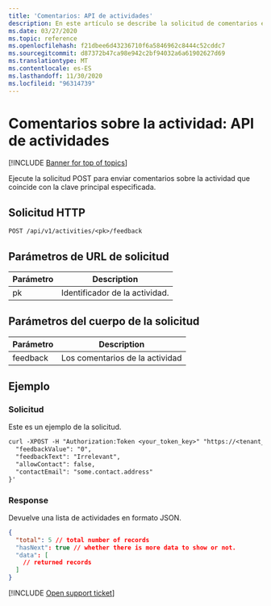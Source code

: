 ```yaml
---
title: 'Comentarios: API de actividades'
description: En este artículo se describe la solicitud de comentarios en la API de actividades de Cloud App Security.
ms.date: 03/27/2020
ms.topic: reference
ms.openlocfilehash: f21dbee6d43236710f6a5846962c8444c52cddc7
ms.sourcegitcommit: d87372b47ca98e942c2bf94032a6a61902627d69
ms.translationtype: MT
ms.contentlocale: es-ES
ms.lasthandoff: 11/30/2020
ms.locfileid: "96314739"
---
```

# <a name="feedback-on-activity---activities-api"></a>Comentarios sobre la actividad: API de actividades

[!INCLUDE [Banner for top of topics](includes/banner.md)]

Ejecute la solicitud POST para enviar comentarios sobre la actividad que coincide con la clave principal especificada.

## <a name="http-request"></a>Solicitud HTTP

```rest
POST /api/v1/activities/<pk>/feedback
```

## <a name="request-url-parameters"></a>Parámetros de URL de solicitud

| Parámetro | Description |
| --- | --- |
| pk | Identificador de la actividad. |

## <a name="request-body-parameters"></a>Parámetros del cuerpo de la solicitud

| Parámetro | Description |
| --- | --- |
| feedback | Los comentarios de la actividad |

## <a name="example"></a>Ejemplo

### <a name="request"></a>Solicitud

Este es un ejemplo de la solicitud.

```rest
curl -XPOST -H "Authorization:Token <your_token_key>" "https://<tenant_id>.<tenant_region>.contoso.com/api/v1/activities/<pk>/feedback" -d '{
  "feedbackValue": "0",
  "feedbackText": "Irrelevant",
  "allowContact": false,
  "contactEmail": "some.contact.address"
}'
```

### <a name="response"></a>Response

Devuelve una lista de actividades en formato JSON.

```json
{
  "total": 5 // total number of records
  "hasNext": true // whether there is more data to show or not.
  "data": [
    // returned records
  ]
}
```

[!INCLUDE [Open support ticket](includes/support.md)]
